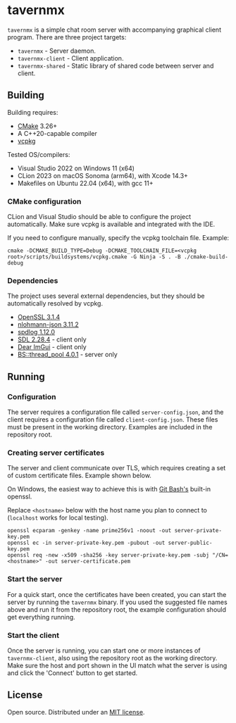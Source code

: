 # tavernmx

`tavernmx` is a simple chat room server with accompanying graphical client program. There are three project targets:

* `tavernmx` - Server daemon.
* `tavernmx-client` - Client application.
* `tavernmx-shared` - Static library of shared code between server and client.

## Building

Building requires:
* [CMake](https://cmake.org/) 3.26+
* A C++20-capable compiler
* [vcpkg](https://vcpkg.io/en/)

Tested OS/compilers:
* Visual Studio 2022 on Windows 11 (x64)
* CLion 2023 on macOS Sonoma (arm64), with Xcode 14.3+
* Makefiles on Ubuntu 22.04 (x64), with gcc 11+

### CMake configuration

CLion and Visual Studio should be able to configure the project automatically. Make sure vcpkg is available and integrated with the IDE.

If you need to configure manually, specify the vcpkg toolchain file. Example:

```shell
cmake -DCMAKE_BUILD_TYPE=Debug -DCMAKE_TOOLCHAIN_FILE=<vcpkg root>/scripts/buildsystems/vcpkg.cmake -G Ninja -S . -B ./cmake-build-debug
```

### Dependencies

The project uses several external dependencies, but they should be automatically resolved by vcpkg.

* [OpenSSL 3.1.4](https://www.openssl.org/)
* [nlohmann-json 3.11.2](https://json.nlohmann.me/)
* [spdlog 1.12.0](https://github.com/gabime/spdlog)
* [SDL 2.28.4](https://www.libsdl.org/) - client only
* [Dear ImGui](https://github.com/ocornut/imgui) - client only
* [BS::thread_pool 4.0.1](https://github.com/bshoshany/thread-pool) - server only

## Running

### Configuration

The server requires a configuration file called `server-config.json`, and the client requires a configuration file called `client-config.json`. These files must be present in the working directory. Examples are included in the repository root.

### Creating server certificates

The server and client communicate over TLS, which requires creating a set of custom certificate files. Example shown below.

On Windows, the easiest way to achieve this is with [Git Bash's](https://gitforwindows.org/) built-in openssl.

Replace `<hostname>` below with the host name you plan to connect to (`localhost` works for local testing).

```shell
openssl ecparam -genkey -name prime256v1 -noout -out server-private-key.pem
openssl ec -in server-private-key.pem -pubout -out server-public-key.pem
openssl req -new -x509 -sha256 -key server-private-key.pem -subj "/CN=<hostname>" -out server-certificate.pem
```

### Start the server

For a quick start, once the certificates have been created, you can start the server by running the `tavernmx` binary. If you used the suggested file names above and run it from the repository root, the example configuration should get everything running.

### Start the client

Once the server is running, you can start one or more instances of `tavernmx-client`, also using the repository root as the working directory. Make sure the host and port shown in the UI match what the server is using and click the 'Connect' button to get started.

## License

Open source. Distributed under an [MIT license](LICENSE.md).

